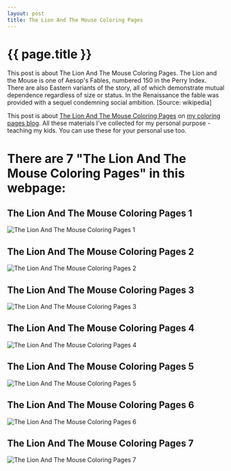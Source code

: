 ```yaml
---
layout: post
title: The Lion And The Mouse Coloring Pages
---
```


{{ page.title }}
================

This post is about The Lion And The Mouse Coloring Pages. The Lion and the Mouse is one of Aesop's Fables, numbered 150 in the Perry Index. There are also Eastern variants of the story, all of which demonstrate mutual dependence regardless of size or status. In the Renaissance the fable was provided with a sequel condemning social ambition. [Source: wikipedia]

This post is about  [The Lion And The Mouse Coloring Pages](https://coloring-pages.github.io/2022/1/12/The-Lion-And-The-Mouse-Coloring-Pages.html) on [my coloring pages blog](https://coloring-pages.github.io/). All these materials I've collected for my personal purpose - teaching my kids. You can use these for your personal use too.

# **There are 7 "The Lion And The Mouse Coloring Pages" in this webpage:**

## The Lion And The Mouse Coloring Pages 1

![The Lion And The Mouse Coloring Pages 1](https://coloring-pages.github.io/coloring-pages/The-Lion-And-The-Mouse-Coloring-Pages-1.png)

<script async src="https://pagead2.googlesyndication.com/pagead/js/adsbygoogle.js?client=ca-pub-6753140515841889" crossorigin="anonymous"></script> <ins class="adsbygoogle" style="display:block" data-ad-format="autorelaxed" data-ad-client="ca-pub-6753140515841889" data-ad-slot="5405745125"></ins><script>(adsbygoogle = window.adsbygoogle || []).push({}); </script>

## The Lion And The Mouse Coloring Pages 2

![The Lion And The Mouse Coloring Pages 2](https://coloring-pages.github.io/coloring-pages/The-Lion-And-The-Mouse-Coloring-Pages-2.png)

## The Lion And The Mouse Coloring Pages 3

![The Lion And The Mouse Coloring Pages 3](https://coloring-pages.github.io/coloring-pages/The-Lion-And-The-Mouse-Coloring-Pages-3.png)

## The Lion And The Mouse Coloring Pages 4

![The Lion And The Mouse Coloring Pages 4](https://coloring-pages.github.io/coloring-pages/The-Lion-And-The-Mouse-Coloring-Pages-4.png)

## The Lion And The Mouse Coloring Pages 5

![The Lion And The Mouse Coloring Pages 5](https://coloring-pages.github.io/coloring-pages/The-Lion-And-The-Mouse-Coloring-Pages-5.png)

## The Lion And The Mouse Coloring Pages 6

![The Lion And The Mouse Coloring Pages 6](https://coloring-pages.github.io/coloring-pages/The-Lion-And-The-Mouse-Coloring-Pages-6.png)

## The Lion And The Mouse Coloring Pages 7

![The Lion And The Mouse Coloring Pages 7](https://coloring-pages.github.io/coloring-pages/The-Lion-And-The-Mouse-Coloring-Pages-7.png)

<script async src="https://pagead2.googlesyndication.com/pagead/js/adsbygoogle.js?client=ca-pub-6753140515841889" crossorigin="anonymous"></script> <ins class="adsbygoogle" style="display:block" data-ad-format="autorelaxed" data-ad-client="ca-pub-6753140515841889" data-ad-slot="5405745125"></ins><script>(adsbygoogle = window.adsbygoogle || []).push({}); </script>

